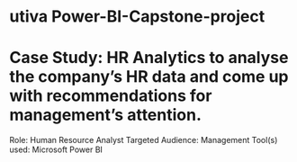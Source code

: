 #   utiva  Power-BI-Capstone-project
# Case Study: HR Analytics to analyse the company’s HR data and come up with recommendations for management’s attention.
Role: Human Resource Analyst
Targeted Audience: Management
Tool(s) used: Microsoft Power BI
